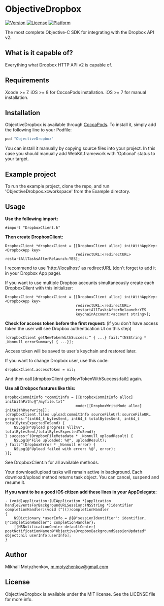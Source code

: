 # ObjectiveDropbox

[![Version](https://img.shields.io/cocoapods/v/ObjectiveDropbox.svg?style=flat)](http://cocoapods.org/pods/ObjectiveDropbox)
[![License](https://img.shields.io/cocoapods/l/ObjectiveDropbox.svg?style=flat)](http://cocoapods.org/pods/ObjectiveDropbox)
[![Platform](https://img.shields.io/cocoapods/p/ObjectiveDropbox.svg?style=flat)](http://cocoapods.org/pods/ObjectiveDropbox)

The most complete Objective-C SDK for integrating with the Dropbox API v2. 

## What is it capable of?
Everything what Dropbox HTTP API v2 is capable of.

## Requirements
Xcode >= 7.
iOS >= 8 for CocoaPods installation.
iOS >= 7 for manual installation.

## Installation

ObjectiveDropbox is available through [CocoaPods](http://cocoapods.org). To install
it, simply add the following line to your Podfile:

```ruby
pod "ObjectiveDropbox"
```

You can install it manually by copying source files into your project. In this case you should manually add WebKit.framework with 'Optional' status to your target.

## Example project

To run the example project, clone the repo, and run 'ObjectiveDrobpox.xcworkspace' from the Example directory.

## Usage

**Use the following import:**
```obj-c
#import "DropboxClient.h"
```

**Then create DropboxClient:**
```obj-c
DropboxClient *dropboxClient = [[DropboxClient alloc] initWithAppKey:<DropboxApp key> 
                                redirectURL:<redirectURL> restartAllTasksAfterRelaunch:YES];
```
I recommend to use 'http://localhost' as redirectURL (don't forget to add it in your Dropbox App page).

If you want to use multiple Dropbox accounts simultaneously create each DropboxClient with this initializer:
```obj-c
DropboxClient *dropboxClient = [[DropboxClient alloc] initWithAppKey:<DropboxApp key> 
                                redirectURL:<redirectURL> 
                                restartAllTasksAfterRelaunch:YES 
                                keychainAccount:<account string>];
```

**Check for access token before the first request:**
(if you don't have access token the user will see Dropbox authentication UI on this step)
```obj-c
[dropboxClient getNewTokenWithSuccess:^ { ...} fail:^(NSString * _Nonnull errorSummary) { ...}];
```
Access token will be saved to user's keychain and restored later. 

If you want to change Dropbox user, use this code:
```obj-c
dropboxClient.accessToken = nil;
```
And then call [dropboxClient getNewTokenWithSuccess:fail:] again.

**Use all Drobpox features like this:**
```obj-c
DropboxCommitInfo *commitInfo = [[DropboxCommitInfo alloc] initWithPath:@"/myfile.txt" 
                                mode:[[DropboxWriteMode alloc] initWithOverwrite]];
[dropboxClient.files upload:commitInfo sourceFileUrl:sourceFileURL 
progress:^(int64_t bytesSent, int64_t totalBytesSent, int64_t totalBytesExpectedToSend) {
    NSLog(@"Upload progress %lli%%", totalBytesSent/totalBytesExpectedToSend);
} success:^(DropboxFileMetadata * _Nonnull uploadResult) {
    NSLog(@"File uploaded: %@", uploadResult);
} fail:^(DropboxError * _Nonnull error) {
    NSLog(@"Upload failed with error: %@", error);
}];
```
See DropboxClient.h for all available methods.

Your download/upload tasks will remain active in background. Each download/upload method returns task object. You can cancel, suspend and resume it.

**If you want to be a good iOS citizen add these lines in your AppDelegate:**
```obj-c
- (void)application:(UIApplication *)application handleEventsForBackgroundURLSession:(NSString *)identifier completionHandler:(void (^)())completionHandler
{
    NSDictionary *userInfo = @{@"sessionIdentifier": identifier, @"completionHandler": completionHandler};
    [[NSNotificationCenter defaultCenter] postNotificationName:@"ObjectiveDropboxBackgroundSessionUpdated" object:nil userInfo:userInfo];
}
```
## Author

Mikhail Motyzhenkov, m.motyzhenkov@gmail.com

## License

ObjectiveDropbox is available under the MIT license. See the LICENSE file for more info.